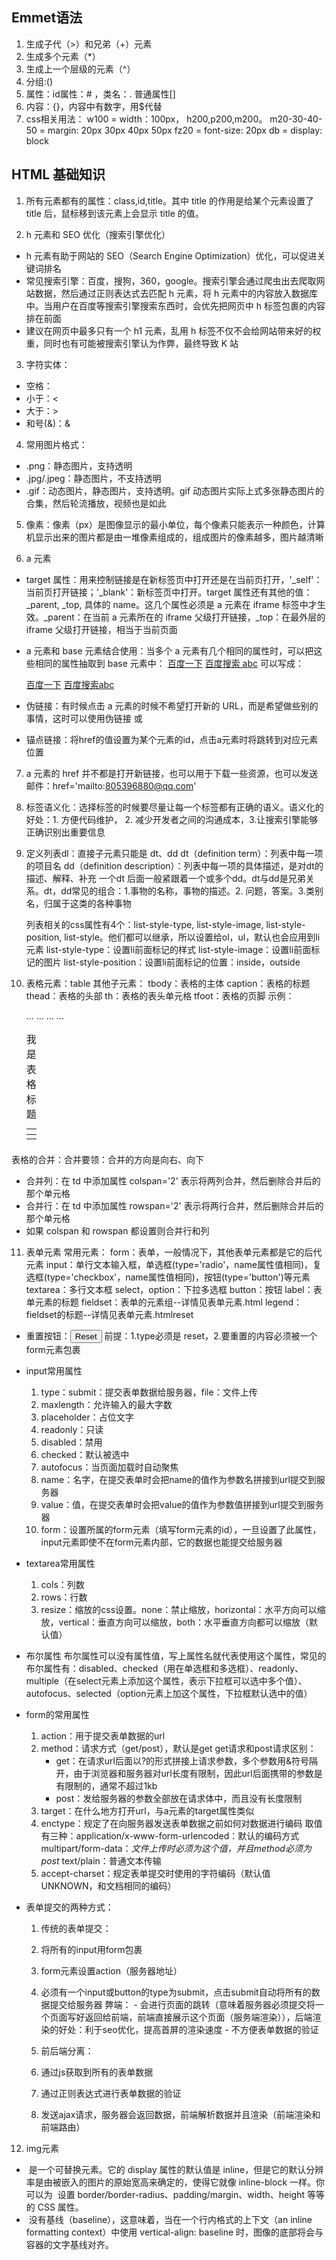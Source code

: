 ## Emmet语法
1. 生成子代（>）和兄弟（+）元素
2. 生成多个元素（*）
3. 生成上一个层级的元素（^）
4. 分组:()
5. 属性：id属性：# ，类名：. 普通属性[]
6. 内容：{}，内容中有数字，用$代替
7. css相关用法：
  w100 = width：100px， 
  h200,p200,m200。 
  m20-30-40-50 = margin: 20px 30px 40px 50px
  fz20 = font-size: 20px
  db = display: block


## HTML 基础知识
1. 所有元素都有的属性：class,id,title。其中 title 的作用是给某个元素设置了 title 后，鼠标移到该元素上会显示 title 的值。

2. h 元素和 SEO 优化（搜索引擎优化）
  - h 元素有助于网站的 SEO（Search Engine Optimization）优化，可以促进关键词排名
  - 常见搜索引擎：百度，搜狗，360，google。搜索引擎会通过爬虫出去爬取网站数据，然后通过正则表达式去匹配 h 元素，将 h 元素中的内容放入数据库中。当用户在百度等搜索引擎搜索东西时，会优先把网页中 h 标签包裹的内容排在前面
  - 建议在网页中最多只有一个 h1 元素，乱用 h 标签不仅不会给网站带来好的权重，同时也有可能被搜索引擎认为作弊，最终导致 K 站

3. 字符实体：
  - 空格：&nbsp;
  - 小于：&lt;
  - 大于：&gt;
  - 和号(&)：&amp;

4. 常用图片格式：
  - .png：静态图片，支持透明
  - .jpg/.jpeg：静态图片，不支持透明
  - .gif：动态图片，静态图片，支持透明。gif 动态图片实际上式多张静态图片的合集，然后轮流播放，视频也是如此

5. 像素：像素（px）是图像显示的最小单位，每个像素只能表示一种颜色，计算机显示出来的图片都是由一堆像素组成的，组成图片的像素越多，图片越清晰

6. a 元素
  - target 属性：用来控制链接是在新标签页中打开还是在当前页打开，'\_self'：当前页打开链接；'\_blank'：新标签页中打开。target 属性还有其他的值：\_parent, \_top, 具体的 name。这几个属性必须是 a 元素在 iframe 标签中才生效。\_parent：在当前 a 元素所在的 iframe 父级打开链接，\_top：在最外层的 iframe 父级打开链接，相当于当前页面
  - a 元素和 base 元素结合使用：当多个 a 元素有几个相同的属性时，可以把这些相同的属性抽取到 base 元素中：
    <a href='https://www.baidu.com' target='_blank'>百度一下</a>
    <a href='https://www.baidu.com?wd=adc' target='_blank'>百度搜索 abc</a>
    可以写成：

    <base href='https://www.baidu.com' target='_blank'>
    <a href=''>百度一下</a>
    <a href='?wd=adc'>百度搜索abc</a>

  - 伪链接：有时候点击 a 元素的时候不希望打开新的 URL，而是希望做些别的事情，这时可以使用伪链接
    <a href='#'></a> 或 <a href='javascript:'></a>

  - 锚点链接：将href的值设置为某个元素的id，点击a元素时将跳转到对应元素位置

7. a 元素的 href 并不都是打开新链接，也可以用于下载一些资源，也可以发送邮件：href='mailto:805396880@qq.com'

8. 标签语义化：选择标签的时候要尽量让每一个标签都有正确的语义。语义化的好处：1. 方便代码维护， 2. 减少开发者之间的沟通成本，3.让搜索引擎能够正确识别出重要信息

9. 定义列表dl：直接子元素只能是 dt、dd 
    dt（definition term）：列表中每一项的项目名
    dd（definition description）：列表中每一项的具体描述，是对dt的描述、解释、补充
    一个dt 后面一般紧跟着一个或多个dd。dt与dd是兄弟关系。dt，dd常见的组合：1.事物的名称，事物的描述。2. 问题，答案。3.类别名，归属于这类的各种事物

    列表相关的css属性有4个：list-style-type, list-style-image, list-style-position, list-style。他们都可以继承，所以设置给ol，ul，默认也会应用到li元素
    list-style-type：设置li前面标记的样式
    list-style-image：设置li前面标记的图片
    list-style-position：设置li前面标记的位置：inside，outside

10. 表格元素：table
  其他子元素：
    tbody：表格的主体
    caption：表格的标题
    thead：表格的头部
    th：表格的表头单元格
    tfoot：表格的页脚
  示例：
    <table>
      <caption>我是表格标题</caption>
      <thead>
        <tr>
          <th></th>
          ...
        </tr>
      </thead>
      <tbody>
        <tr>
          <td></td>
          ...
        </tr>
        ...
      </tbody>
      <tfoot>
        <tr>
          <td></td>
          ...
        </tr>
      </tfoot>
    </table>

  表格的合并：合并要领：合并的方向是向右、向下
   - 合并列：在 td 中添加属性 colspan='2' 表示将两列合并，然后删除合并后的那个单元格
   - 合并行：在 td 中添加属性 rowspan='2' 表示将两行合并，然后删除合并后的那个单元格
   - 如果 colspan 和 rowspan 都设置则合并行和列

11. 表单元素
  常用元素： 
    form：表单，一般情况下，其他表单元素都是它的后代元素
    input：单行文本输入框，单选框(type='radio'，name属性值相同)，复选框(type='checkbox'，name属性值相同)，按钮(type='button')等元素
    textarea：多行文本框
    select，option：下拉多选框
    button：按钮
    label：表单元素的标题
    fieldset：表单的元素组--详情见表单元素.html
    legend：fieldset的标题--详情见表单元素.htmlreset

  - 重置按钮：<input type="reset">
      前提：1.type必须是 reset，2.要重置的内容必须被一个form元素包裹

  - input常用属性
    1. type：submit：提交表单数据给服务器，file：文件上传
    2. maxlength：允许输入的最大字数
    3. placeholder：占位文字
    4. readonly：只读
    5. disabled：禁用
    6. checked：默认被选中
    7. autofocus：当页面加载时自动聚焦
    8. name：名字，在提交表单时会把name的值作为参数名拼接到url提交到服务器
    9. value：值，在提交表单时会把value的值作为参数值拼接到url提交到服务器
    10. form：设置所属的form元素（填写form元素的id），一旦设置了此属性，input元素即使不在form元素内部，它的数据也能提交给服务器

  - textarea常用属性
    1. cols：列数
    2. rows：行数
    3. resize：缩放的css设置。none：禁止缩放，horizontal：水平方向可以缩放，vertical：垂直方向可以缩放，both：水平垂直方向都可以缩放（默认值）

  - 布尔属性
    布尔属性可以没有属性值，写上属性名就代表使用这个属性，常见的布尔属性有：disabled、checked（用在单选框和多选框）、readonly、multiple（在select元素上添加这个属性，表示下拉框可以选中多个值）、autofocus、selected（option元素上加这个属性，下拉框默认选中的值）

  - form的常用属性
    1. action：用于提交表单数据的url
    2. method：请求方式（get/post），默认是get
      get请求和post请求区别：
        + get：在请求url后面以?的形式拼接上请求参数，多个参数用&符号隔开，由于浏览器和服务器对url长度有限制，因此url后面携带的参数是有限制的，通常不超过1kb
        + post：发给服务器的参数全部放在请求体中，而且没有长度限制
    3. target：在什么地方打开url，与a元素的target属性类似
    4. enctype：规定了在向服务器发送表单数据之前如何对数据进行编码
      取值有三种：application/x-www-form-urlencoded：默认的编码方式
        multipart/form-data：*文件上传时必须为这个值，并且method必须为post*
        text/plain：普通文本传输
    5. accept-charset：规定表单提交时使用的字符编码（默认值UNKNOWN，和文档相同的编码）

  - 表单提交的两种方式：
    1. 传统的表单提交：
      1. 将所有的input用form包裹
      2. form元素设置action（服务器地址）
      3. 必须有一个input或button的type为submit，点击submit自动将所有的数据提交给服务器
      弊端：
        - 会进行页面的跳转（意味着服务器必须提交将一个页面写好返回给前端，前端直接展示这个页面（服务端渲染）），后端渲染的好处：利于seo优化，提高首屏的渲染速度
        - 不方便表单数据的验证

    2. 前后端分离：
      1. 通过js获取到所有的表单数据
      2. 通过正则表达式进行表单数据的验证
      3. 发送ajax请求，服务器会返回数据，前端解析数据并且渲染（前端渲染和前端路由）

12. img元素
  - <img> 是一个可替换元素。它的 display 属性的默认值是 inline，但是它的默认分辨率是由被嵌入的图片的原始宽高来确定的，使得它就像 inline-block 一样。你可以为 <img> 设置 border/border-radius、padding/margin、width、height 等等的 CSS 属性。
  - <img> 没有基线（baseline），这意味着，当在一个行内格式的上下文（an inline formatting context）中使用 vertical-align: baseline 时，图像的底部将会与容器的文字基线对齐。
